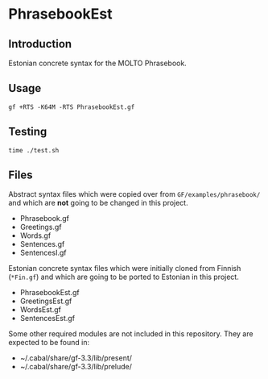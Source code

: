 PhrasebookEst
=============

Introduction
------------

Estonian concrete syntax for the MOLTO Phrasebook.


Usage
-----

	gf +RTS -K64M -RTS PhrasebookEst.gf


Testing
-------

	time ./test.sh

Files
-----

Abstract syntax files which were copied over from `GF/examples/phrasebook/` and which
are __not__ going to be changed in this project.

  * Phrasebook.gf
  * Greetings.gf
  * Words.gf
  * Sentences.gf
  * SentencesI.gf

Estonian concrete syntax files which were initially cloned from Finnish (`*Fin.gf`)
and which are going to be ported to Estonian in this project.

  * PhrasebookEst.gf
  * GreetingsEst.gf
  * WordsEst.gf
  * SentencesEst.gf

Some other required modules are not included in this repository.
They are expected to be found in:

  * ~/.cabal/share/gf-3.3/lib/present/
  * ~/.cabal/share/gf-3.3/lib/prelude/
